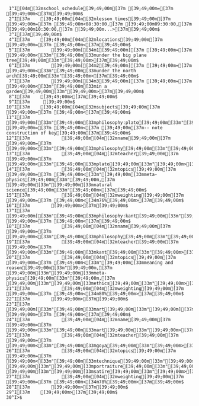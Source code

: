      1^I[04m[32mschool_schedule[39;49;00m[37m [39;49;00m=[37m [39;49;00m<[37m[39;49;00m$
     2^I[37m    [39;49;00m[04m[32mlesson_times[39;49;00m[37m [39;49;00m=[37m [39;49;00m<08:30:00,[37m [39;49;00m09:30:00,[37m [39;49;00m10:30:00,[37m [39;49;00m...>[37m[39;49;00m$
     3^I[37m[39;49;00m$
     4^I[37m    [39;49;00m[04m[32mlocations[39;49;00m[37m [39;49;00m=[37m [39;49;00m<[37m[39;49;00m$
     5^I[37m        [39;49;00m[[34m1[39;49;00m][37m [39;49;00m=[37m [39;49;00m<[33m"[39;49;00m[33munder the big plane tree[39;49;00m[33m"[39;49;00m>[37m[39;49;00m$
     6^I[37m        [39;49;00m[[34m2[39;49;00m][37m [39;49;00m=[37m [39;49;00m<[33m"[39;49;00m[33munder the north arch[39;49;00m[33m"[39;49;00m>[37m[39;49;00m$
     7^I[37m        [39;49;00m[[34m3[39;49;00m][37m [39;49;00m=[37m [39;49;00m<[33m"[39;49;00m[33min a garden[39;49;00m[33m"[39;49;00m>[37m[39;49;00m$
     8^I[37m    [39;49;00m>[37m[39;49;00m$
     9^I[37m     [39;49;00m$
    10^I[37m    [39;49;00m[04m[32msubjects[39;49;00m[37m [39;49;00m=[37m [39;49;00m<[37m[39;49;00m$
    11^I[37m        [39;49;00m[[33m"[39;49;00m[33mphilosophy:plato[39;49;00m[33m"[39;49;00m][37m [39;49;00m=[37m [39;49;00m<[37m [39;49;00m[37m-- note construction of key[39;49;00m[37m[39;49;00m$
    12^I[37m            [39;49;00m[04m[32mname[39;49;00m[37m [39;49;00m=[37m [39;49;00m<[33m"[39;49;00m[33mphilosophy[39;49;00m[33m"[39;49;00m>[37m[39;49;00m$
    13^I[37m            [39;49;00m[04m[32mteacher[39;49;00m[37m [39;49;00m=[37m [39;49;00m<[33m"[39;49;00m[33mplato[39;49;00m[33m"[39;49;00m>[37m[39;49;00m$
    14^I[37m            [39;49;00m[04m[32mtopics[39;49;00m[37m [39;49;00m=[37m [39;49;00m<[33m"[39;49;00m[33mmeta-physics[39;49;00m[33m"[39;49;00m,[37m [39;49;00m[33m"[39;49;00m[33mnatural science[39;49;00m[33m"[39;49;00m>[37m[39;49;00m$
    15^I[37m            [39;49;00m[04m[32mweighting[39;49;00m[37m [39;49;00m=[37m [39;49;00m<[34m76%[39;49;00m>[37m[39;49;00m$
    16^I[37m        [39;49;00m>[37m[39;49;00m$
    17^I[37m        [39;49;00m[[33m"[39;49;00m[33mphilosophy:kant[39;49;00m[33m"[39;49;00m][37m [39;49;00m=[37m [39;49;00m<[37m[39;49;00m$
    18^I[37m            [39;49;00m[04m[32mname[39;49;00m[37m [39;49;00m=[37m [39;49;00m<[33m"[39;49;00m[33mphilosophy[39;49;00m[33m"[39;49;00m>[37m[39;49;00m$
    19^I[37m            [39;49;00m[04m[32mteacher[39;49;00m[37m [39;49;00m=[37m [39;49;00m<[33m"[39;49;00m[33mkant[39;49;00m[33m"[39;49;00m>[37m[39;49;00m$
    20^I[37m            [39;49;00m[04m[32mtopics[39;49;00m[37m [39;49;00m=[37m [39;49;00m<[33m"[39;49;00m[33mmeaning and reason[39;49;00m[33m"[39;49;00m,[37m [39;49;00m[33m"[39;49;00m[33mmeta-physics[39;49;00m[33m"[39;49;00m,[37m [39;49;00m[33m"[39;49;00m[33methics[39;49;00m[33m"[39;49;00m>[37m[39;49;00m$
    21^I[37m            [39;49;00m[04m[32mweighting[39;49;00m[37m [39;49;00m=[37m [39;49;00m<[34m80%[39;49;00m>[37m[39;49;00m$
    22^I[37m        [39;49;00m>[37m[39;49;00m$
    23^I[37m        [39;49;00m[[33m"[39;49;00m[33mart[39;49;00m[33m"[39;49;00m][37m [39;49;00m=[37m [39;49;00m<[37m[39;49;00m$
    24^I[37m            [39;49;00m[04m[32mname[39;49;00m[37m [39;49;00m=[37m [39;49;00m<[33m"[39;49;00m[33mart[39;49;00m[33m"[39;49;00m>[37m[39;49;00m$
    25^I[37m            [39;49;00m[04m[32mteacher[39;49;00m[37m [39;49;00m=[37m [39;49;00m<[33m"[39;49;00m[33mgoya[39;49;00m[33m"[39;49;00m>[37m[39;49;00m$
    26^I[37m            [39;49;00m[04m[32mtopics[39;49;00m[37m [39;49;00m=[37m [39;49;00m<[33m"[39;49;00m[33mtechnique[39;49;00m[33m"[39;49;00m,[37m [39;49;00m[33m"[39;49;00m[33mportraiture[39;49;00m[33m"[39;49;00m,[37m [39;49;00m[33m"[39;49;00m[33msatire[39;49;00m[33m"[39;49;00m>[37m[39;49;00m$
    27^I[37m            [39;49;00m[04m[32mweighting[39;49;00m[37m [39;49;00m=[37m [39;49;00m<[34m78%[39;49;00m>[37m[39;49;00m$
    28^I[37m        [39;49;00m>[37m[39;49;00m$
    29^I[37m    [39;49;00m>[37m[39;49;00m$
    30^I>$
